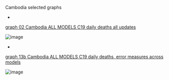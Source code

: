 Cambodia selected graphs

*

[graph 02 Cambodia ALL MODELS C19 daily deaths all updates]()

![image](https://github.com/pourmalek/CovidLongitudinal/assets/30849720/c2c44e7a-f26a-4268-95a7-5440daf46680)

*

[graph 13b Cambodia ALL MODELS C19 daily deaths, error measures across models]()

![image](https://github.com/pourmalek/CovidLongitudinal/assets/30849720/d8a11e4c-e01d-453e-b657-69b22271b349)

